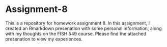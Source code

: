 # Assignment-8

This is a repository for homework assignment 8. In this assignment, I created an Rmarkdown presenation with some personal information, along with my thoughts on the FISH 549 course. Please find the attached presenation to view my experiences.
